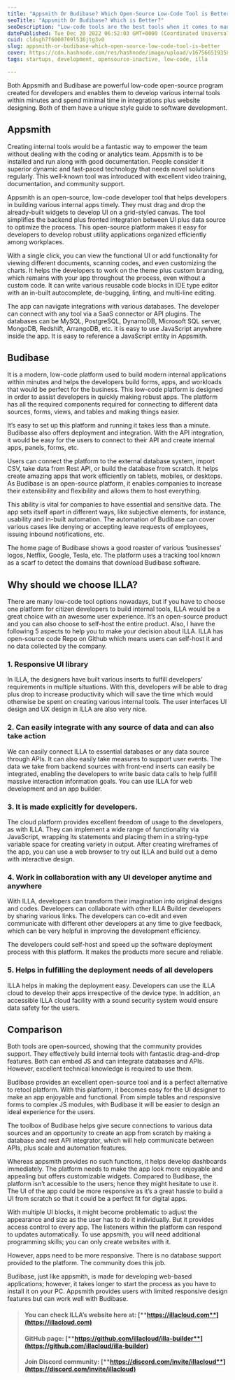 ```yaml
---
title: "Appsmith Or Budibase? Which Open-Source Low-Code Tool is Better?"
seoTitle: "Appsmith Or Budibase? Which is Better?"
seoDescription: "Low-code tools are the best tools when it comes to managing a business. ILLA is one of the finest low-code tools for small businesses."
datePublished: Tue Dec 20 2022 06:52:03 GMT+0000 (Coordinated Universal Time)
cuid: cldsgh7f6000709l536jtg3v0
slug: appsmith-or-budibase-which-open-source-low-code-tool-is-better
cover: https://cdn.hashnode.com/res/hashnode/image/upload/v1675665193586/279f5862-4c03-4b32-850e-5d4f4b353d3b.png
tags: startups, development, opensource-inactive, low-code, illa

---
```


Both Appsmith and Budibase are powerful low-code open-source program created for developers and enables them to develop various internal tools within minutes and spend minimal time in integrations plus website designing. Both of them have a unique style guide to software development.

## [**​**](https://www.illacloud.com/blog/which-open-source-low-code-tool-is-better#appsmith)**Appsmith**

Creating internal tools would be a fantastic way to empower the team without dealing with the coding or analytics team. Appsmith is to be installed and run along with good documentation. People consider it superior dynamic and fast-paced technology that needs novel solutions regularly. This well-known tool was introduced with excellent video training, documentation, and community support.

Appsmith is an open-source, low-code developer tool that helps developers in building various internal apps timely. They must drag and drop the already-built widgets to develop UI on a grid-styled canvas. The tool simplifies the backend plus fronted integration between UI plus data source to optimize the process. This open-source platform makes it easy for developers to develop robust utility applications organized efficiently among workplaces.

With a single click, you can view the functional UI or add functionality for viewing different documents, scanning codes, and even customizing the charts. It helps the developers to work on the theme plus custom branding, which remains with your app throughout the process, even without a custom code. It can write various reusable code blocks in IDE type editor with an in-built autocomplete, de-bugging, linting, and multi-line editing.

The app can navigate integrations with various databases. The developer can connect with any tool via a SaaS connector or API plugins. The databases can be MySQL, PostgreSQL, DynamoDB, Microsoft SQL server, MongoDB, Redshift, ArrangoDB, etc. it is easy to use JavaScript anywhere inside the app. It is easy to reference a JavaScript entity in Appsmith.

## [**​**](https://www.illacloud.com/blog/which-open-source-low-code-tool-is-better#budibase)**Budibase**

It is a modern, low-code platform used to build modern internal applications within minutes and helps the developers build forms, apps, and workloads that would be perfect for the business. This low-code platform is designed in order to assist developers in quickly making robust apps. The platform has all the required components required for connecting to different data sources, forms, views, and tables and making things easier.

It’s easy to set up this platform and running it takes less than a minute. Budibasse also offers deployment and integration. With the API integration, it would be easy for the users to connect to their API and create internal apps, panels, forms, etc.

Users can connect the platform to the external database system, import CSV, take data from Rest API, or build the database from scratch. It helps create amazing apps that work efficiently on tablets, mobiles, or desktops. As Budibase is an open-source platform, it enables companies to increase their extensibility and flexibility and allows them to host everything.

This ability is vital for companies to have essential and sensitive data. The app sets itself apart in different ways, like subjective elements, for instance, usability and in-built automation. The automation of Budibase can cover various cases like denying or accepting leave requests of employees, issuing inbound notifications, etc.

The home page of Budibase shows a good roaster of various ‘businesses’ logos, Netflix, Google, Tesla, etc. The platform uses a tracking tool known as a scarf to detect the domains that download Budibase software.

## **Why should we choose ILLA?**

There are many low-code tool options nowadays, but if you have to choose one platform for citizen developers to build internal tools, ILLA would be a great choice with an awesome user experience. It’s an open-source product and you can also choose to self-host the entire product. Also, I have the following 5 aspects to help you to make your decision about ILLA. ILLA has open-source code Repo on Github which means users can self-host it and no data collected by the company.

### [**​**](https://www.illacloud.com/blog/which-open-source-low-code-tool-is-better#1-responsive-ui-library)**1\. Responsive UI library**

In ILLA, the designers have built various inserts to fulfill developers’ requirements in multiple situations. With this, developers will be able to drag plus drop to increase productivity which will save the time which would otherwise be spent on creating various internal tools. The user interfaces UI design and UX design in ILLA are also very nice.

### [**​**](https://www.illacloud.com/blog/which-open-source-low-code-tool-is-better#2-can-easily-integrate-with-any-source-of-data-and-can-also-take-action)**2\. Can easily integrate with any source of data and can also take action**

We can easily connect ILLA to essential databases or any data source through APIs. It can also easily take measures to support user events. The data we take from backend sources with front-end inserts can easily be integrated, enabling the developers to write basic data calls to help fulfill massive interaction information goals. You can use ILLA for web development and an app builder.

### [**​**](https://www.illacloud.com/blog/which-open-source-low-code-tool-is-better#3-it-is-made-explicitly-for-developers)**3\. It is made explicitly for developers.**

The cloud platform provides excellent freedom of usage to the developers, as with ILLA. They can implement a wide range of functionality via JavaScript, wrapping its statements and placing them in a string-type variable space for creating variety in output. After creating wireframes of the app, you can use a web browser to try out ILLA and build out a demo with interactive design.

### [**​**](https://www.illacloud.com/blog/which-open-source-low-code-tool-is-better#4-work-in-collaboration-with-any-ui-developer-anytime-and-anywhere)**4\. Work in collaboration with any UI developer anytime and anywhere**

With ILLA, developers can transform their imagination into original designs and codes. Developers can collaborate with other ILLA Builder developers by sharing various links. The developers can co-edit and even communicate with different other developers at any time to give feedback, which can be very helpful in improving the development efficiency.

The developers could self-host and speed up the software deployment process with this platform. It makes the products more secure and reliable.

### [**​**](https://www.illacloud.com/blog/which-open-source-low-code-tool-is-better#5-helps-in-fulfilling-the-deployment-needs-of-all-developers)**5\. Helps in fulfilling the deployment needs of all developers**

ILLA helps in making the deployment easy. Developers can use the ILLA cloud to develop their apps irrespective of the device type. In addition, an accessible ILLA cloud facility with a sound security system would ensure data safety for the users.

## [**​**](https://www.illacloud.com/blog/which-open-source-low-code-tool-is-better#comparison)**Comparison**

Both tools are open-sourced, showing that the community provides support. They effectively build internal tools with fantastic drag-and-drop features. Both can embed JS and can integrate databases and APIs. However, excellent technical knowledge is required to use them.

Budibase provides an excellent open-source tool and is a perfect alternative to retool platform. With this platform, it becomes easy for the UI designer to make an app enjoyable and functional. From simple tables and responsive forms to complex JS modules, with Budibase it will be easier to design an ideal experience for the users.

The toolbox of Budibase helps give secure connections to various data sources and an opportunity to create an app from scratch by making a database and rest API integrator, which will help communicate between APIs, plus scale and automation features.

Whereas appsmith provides no such functions, it helps develop dashboards immediately. The platform needs to make the app look more enjoyable and appealing but offers customizable widgets. Compared to Budibase, the platform isn’t accessible to the users; hence they might hesitate to use it. The UI of the app could be more responsive as it’s a great hassle to build a UI from scratch so that it could be a perfect fit for digital apps.

With multiple UI blocks, it might become problematic to adjust the appearance and size as the user has to do it individually. But it provides access control to every app. The listeners within the platform can respond to updates automatically. To use appsmith, you will need additional programming skills; you can only create websites with it.

However, apps need to be more responsive. There is no database support provided to the platform. The community does this job.

Budibase, just like appsmith, is made for developing web-based applications; however, it takes longer to start the process as you have to install it on your PC. Appsmith provides users with limited responsive design features but can work well with Budibase.

> #### **You can check ILLA’s website here at:** [**https://illacloud.com**](https://illacloud.com)
> 
> #### **GitHub page:** [**https://github.com/illacloud/illa-builder**](https://github.com/illacloud/illa-builder)
> 
> #### **Join Discord community:** [**https://discord.com/invite/illacloud**](https://discord.com/invite/illacloud)